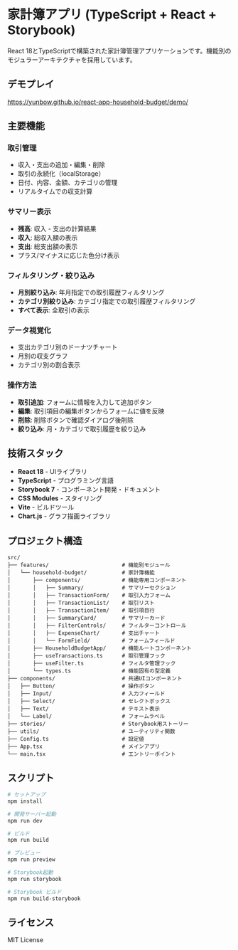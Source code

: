 # 家計簿アプリ (TypeScript + React + Storybook)

React 18とTypeScriptで構築された家計簿管理アプリケーションです。機能別のモジュラーアーキテクチャを採用しています。

## デモプレイ
https://yunbow.github.io/react-app-household-budget/demo/

## 主要機能

### 取引管理
- 収入・支出の追加・編集・削除
- 取引の永続化（localStorage）
- 日付、内容、金額、カテゴリの管理
- リアルタイムでの収支計算

### サマリー表示
- **残高**: 収入 - 支出の計算結果
- **収入**: 総収入額の表示
- **支出**: 総支出額の表示
- プラス/マイナスに応じた色分け表示

### フィルタリング・絞り込み
- **月別絞り込み**: 年月指定での取引履歴フィルタリング
- **カテゴリ別絞り込み**: カテゴリ指定での取引履歴フィルタリング
- **すべて表示**: 全取引の表示

### データ視覚化
- 支出カテゴリ別のドーナツチャート
- 月別の収支グラフ
- カテゴリ別の割合表示

### 操作方法
- **取引追加**: フォームに情報を入力して追加ボタン
- **編集**: 取引項目の編集ボタンからフォームに値を反映
- **削除**: 削除ボタンで確認ダイアログ後削除
- **絞り込み**: 月・カテゴリで取引履歴を絞り込み

## 技術スタック

- **React 18** - UIライブラリ
- **TypeScript** - プログラミング言語
- **Storybook 7** - コンポーネント開発・ドキュメント
- **CSS Modules** - スタイリング
- **Vite** - ビルドツール
- **Chart.js** - グラフ描画ライブラリ

## プロジェクト構造

```
src/
├── features/                       # 機能別モジュール
│   └── household-budget/           # 家計簿機能
│       ├── components/             # 機能専用コンポーネント
│       │   ├── Summary/            # サマリーセクション
│       │   ├── TransactionForm/    # 取引入力フォーム
│       │   ├── TransactionList/    # 取引リスト
│       │   ├── TransactionItem/    # 取引項目行
│       │   ├── SummaryCard/        # サマリーカード
│       │   ├── FilterControls/     # フィルターコントロール
│       │   ├── ExpenseChart/       # 支出チャート
│       │   └── FormField/          # フォームフィールド
│       ├── HouseholdBudgetApp/     # 機能ルートコンポーネント
│       ├── useTransactions.ts      # 取引管理フック
│       ├── useFilter.ts            # フィルタ管理フック
│       └── types.ts                # 機能固有の型定義
├── components/                     # 共通UIコンポーネント
│   ├── Button/                     # 操作ボタン
│   ├── Input/                      # 入力フィールド
│   ├── Select/                     # セレクトボックス
│   ├── Text/                       # テキスト表示
│   └── Label/                      # フォームラベル
├── stories/                        # Storybook用ストーリー
├── utils/                          # ユーティリティ関数
├── Config.ts                       # 設定値
├── App.tsx                         # メインアプリ
└── main.tsx                        # エントリーポイント
```

## スクリプト

```bash
# セットアップ
npm install

# 開発サーバー起動
npm run dev

# ビルド
npm run build

# プレビュー
npm run preview

# Storybook起動
npm run storybook

# Storybook ビルド
npm run build-storybook
```

## ライセンス

MIT License